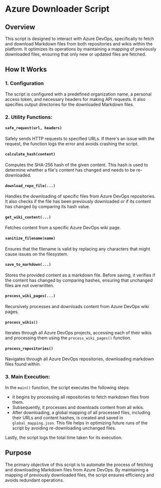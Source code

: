 
# Azure Downloader Script

## Overview
This script is designed to interact with Azure DevOps, specifically to fetch and download Markdown files from both repositories and wikis within the platform. It optimizes its operations by maintaining a mapping of previously downloaded files, ensuring that only new or updated files are fetched.

## How It Works

### 1. Configuration
The script is configured with a predefined organization name, a personal access token, and necessary headers for making API requests. It also specifies output directories for the downloaded Markdown files.

### 2. Utility Functions:

#### `safe_request(url, headers)`
Safely sends HTTP requests to specified URLs. If there's an issue with the request, the function logs the error and avoids crashing the script.

#### `calculate_hash(content)`
Computes the SHA-256 hash of the given content. This hash is used to determine whether a file's content has changed and needs to be re-downloaded.

#### `download_repo_file(...)`
Handles the downloading of specific files from Azure DevOps repositories. It also checks if the file has been previously downloaded or if its content has changed by comparing its hash value.

#### `get_wiki_content(...)`
Fetches content from a specific Azure DevOps wiki page.

#### `sanitize_filename(name)`
Ensures that the filename is valid by replacing any characters that might cause issues on the filesystem.

#### `save_to_markdown(...)`
Stores the provided content as a markdown file. Before saving, it verifies if the content has changed by comparing hashes, ensuring that unchanged files are not overwritten.

#### `process_wiki_pages(...)`
Recursively processes and downloads content from Azure DevOps wiki pages.

#### `process_wikis()`
Iterates through all Azure DevOps projects, accessing each of their wikis and processing them using the `process_wiki_pages()` function.

#### `process_repositories()`
Navigates through all Azure DevOps repositories, downloading markdown files found within.

### 3. Main Execution:

In the `main()` function, the script executes the following steps:

- It begins by processing all repositories to fetch markdown files from them.
- Subsequently, it processes and downloads content from all wikis.
- After downloading, a global mapping of all processed files, including their URLs and content hashes, is created and saved in `global_mapping.json`. This file helps in optimizing future runs of the script by avoiding re-downloading unchanged files.
  
Lastly, the script logs the total time taken for its execution.

## Purpose
The primary objective of this script is to automate the process of fetching and downloading Markdown files from Azure DevOps. By maintaining a mapping of previously downloaded files, the script ensures efficiency and avoids redundant operations.

